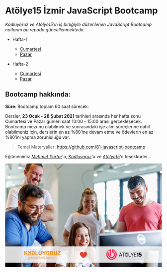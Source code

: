 # Atölye15 İzmir JavaScript Bootcamp

_Kodluyoruz ve Atölye15'in iş birliğiyle düzenlenen JavaScript Bootcamp notlarım bu repoda güncellenmektedir._

- Hafta-1

  - [Cumartesi](/source/week_1.1/notes.md)
  - [Pazar](/source/week_1.2/notes.md)

- Hafta-2

  - [Cumartesi](/source/week_2.1/notes.md)
  - [Pazar](/source/week_2.2/notes.md)

## **Bootcamp hakkında**:

**Süre**: Bootcamp toplam 60 saat sürecek.

Dersler, **23 Ocak - 28 Şubat 2021** tarihleri arasında her hafta sonu Cumartesi ve Pazar günleri saat 10:00 - 15:00 arası gerçekleşecek. Bootcamp mezunu olabilmek ve sonrasındaki işe alım süreçlerine dahil olabilmeniz için, derslerin en az %80’ine devam etme ve ödevlerin en az %80’ini yapma zorunluluğu var.

> Temel Materyaller: https://github.com/81-javascript-bootcamp

Eğitmenimiz [_Mehmet Yurtar_](https://github.com/yurtarmehmet)'a, [_Kodluyoruz_](https://www.kodluyoruz.org/)'a ve [_Atölye15_](https://www.atolye15.com/)'e teşekkürler...

![Bootcamp](/source/main.jpg)
